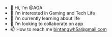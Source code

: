 - 👋 Hi, I’m @AGA
- 👀 I’m interested in Gaming and Tech Life
- 🌱 I’m currently learning about life
- 💞️ I’m looking to collaborate on app 
- 📫 How to reach me bintangwh5a@gmail.com

<!---
KingBintong/KingBintong is a ✨ special ✨ repository because its `README.md` (this file) appears on your GitHub profile.
You can click the Preview link to take a look at your changes.
--->
